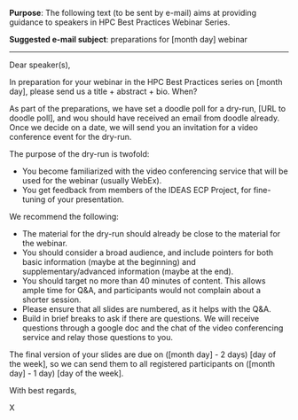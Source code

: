 **Purpose**: The following text (to be sent by e-mail) aims at providing guidance to speakers in HPC Best Practices Webinar Series.

**Suggested e-mail subject**: preparations for [month day] webinar 

***

Dear speaker(s),

In preparation for your webinar in the HPC Best Practices series on [month day], please send us a title + abstract + 
bio. When?

As part of the preparations, we have set a doodle poll for a dry-run, [URL to doodle poll], and wou should have received 
an email from doodle already. Once we decide on a date, we will send you an invitation for a video conference event 
for the dry-run.

The purpose of the dry-run is twofold:

- You become familiarized with the video conferencing service that will be used for the webinar (usually WebEx).
- You get feedback from members of the IDEAS ECP Project, for fine-tuning of your presentation. 

We recommend the following:

- The material for the dry-run should already be close to the material for the webinar. 
- You should consider a broad audience, and include pointers for both basic information (maybe at the beginning) and supplementary/advanced information (maybe at the end).
- You should target no more than 40 minutes of content. This allows ample time for Q&A, and participants would not complain about a shorter session. 
- Please ensure that all slides are numbered, as it helps with the Q&A. 
- Build in brief breaks to ask if there are questions. We will receive questions through a google doc and the chat of the video conferencing service and relay those questions to you.

The final version of your slides are due on ([month day] - 2 days) [day of the week], so we can send them to all registered participants on ([month day] - 1 day) [day of the week].

With best regards,

X
